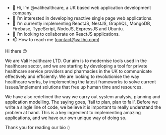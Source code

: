 - 👋 Hi, I’m @valihealthcare, a UK based web application development company.
- 👀 I’m interested in developing reactive single page web applications.
- 🌱 I’m currently implementing ReactJS, NestJS, GraphQL, MongoDB, Firebase, TypeScript, NodeJS, ExpressJS and Ubuntu.
- 💞️ I’m looking to collaborate on ReactJS applications.
- 📫 How to reach me (contact@valihc.com)

Hi there 😊

We are Vali Healthcare LTD. Our aim is to modernise tools used in the healthcare sector, and we are starting by developing a tool for private healthcare service providers and pharmacies in the UK to communicate effectively and efficiently. We are looking to revolutionise the way healthcare works, by implementing the latest frameworks to solve current issues/implement solutions that free up human time and resources.

We have also redefined the way we carry out system analysis, planning and application modelling. The saying goes, 'fail to plan, plan to fail'. Before we write a single line of code, we believe it is important to really understand the problem at hand. This is a key ingredient to implementing amazing applications, and we have our own unique way of doing so.

Thank you for reading our bio :)

<!---
valihealthcare/valihealthcare is a ✨ special ✨ repository because its `README.md` (this file) appears on your GitHub profile.
You can click the Preview link to take a look at your changes.
--->
